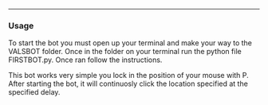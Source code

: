 
</div>

--------------------------------------

### Usage
 
To start the bot you must open up your terminal and make your way to the VALSBOT folder. Once in the folder on your terminal run the python file FIRSTBOT.py. Once ran follow the instructions.

This bot works very simple you lock in the position of your mouse with P. After starting the bot, it will continuosly click the location specified at the specified delay.